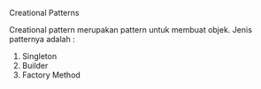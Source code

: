 Creational Patterns

Creational pattern merupakan pattern untuk membuat objek.
Jenis patternya adalah :
1. Singleton
2. Builder
3. Factory Method